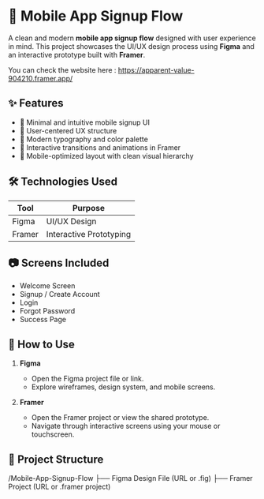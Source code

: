# 📱 Mobile App Signup Flow

A clean and modern **mobile app signup flow** designed with user experience in mind. This project showcases the UI/UX design process using **Figma** and an interactive prototype built with **Framer**.

You can check the website here : https://apparent-value-904210.framer.app/

## ✨ Features

- 📲 Minimal and intuitive mobile signup UI
- 🧠 User-centered UX structure
- 🎨 Modern typography and color palette
- 🔄 Interactive transitions and animations in Framer
- 📐 Mobile-optimized layout with clean visual hierarchy

## 🛠️ Technologies Used

| Tool   | Purpose                       |
|--------|-------------------------------|
| Figma  | UI/UX Design |
| Framer | Interactive Prototyping       |

## 📷 Screens Included

- Welcome Screen  
- Signup / Create Account  
- Login  
- Forgot Password  
- Success Page

## 🧾 How to Use

1. **Figma**  
   - Open the Figma project file or link.
   - Explore wireframes, design system, and mobile screens.

2. **Framer**  
   - Open the Framer project or view the shared prototype.
   - Navigate through interactive screens using your mouse or touchscreen.

## 📁 Project Structure
  /Mobile-App-Signup-Flow
  ├── Figma Design File (URL or .fig)
  ├── Framer Project (URL or .framer project)
